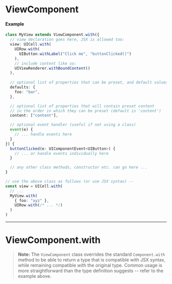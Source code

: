# ViewComponent
#### Example
```typescript
class MyView extends ViewComponent.with({
  // view declaration goes here, JSX is allowed too:
  view: UICell.with(
    UIRow.with(
      UIButton.withLabel("Click me", "buttonClicked()")
    ),
    // include content like so:
    UIViewRenderer.withBoundContent()
  ),
  
  // optional list of properties that can be preset, and default values:
  defaults: {
    foo: "bar",
  },

  // optional list of properties that will contain preset content
  // in the order in which they can be preset (default is 'content')
  content: ["content"],

  // optional event handler (useful if not using a class)
  event(e) {
    // ... handle events here
  }
}) {
  buttonClicked(e: UIComponentEvent<UIButton>) {
    // ... or handle events individually here
  }

  // any other class methods, constructor etc. can go here ...
}

// use the above class as follows (or use JSX syntax) -- 
const view = UICell.with(
  // ...
  MyView.with(
    { foo: "xyz" },
    UIRow.with(/* ... */)
  )
)
```

---
# ViewComponent.with
> **Note:** The `ViewComponent` class overrides the standard `Component.with` method to be able to return a type that is compatible with JSX syntax, while remaining compatible with the original type. Common usage is more straightforward than the type definition suggests -- refer to the example above.
